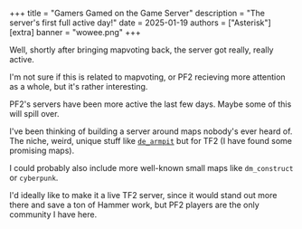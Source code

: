 +++
title = "Gamers Gamed on the Game Server"
description = "The server's first full active day!"
date = 2025-01-19
authors = ["Asterisk"]
[extra]
banner = "wowee.png"
+++

Well, shortly after bringing mapvoting back, the server got really, really active.

I'm not sure if this is related to mapvoting, or PF2 recieving more attention as a whole, but it's rather interesting.

PF2's servers have been more active the last few days. Maybe some of this will spill over.

I've been thinking of building a server around maps nobody's ever heard of. The niche, weird, unique stuff like <code><a href="https://wiki.knockout.chat/index.php/EddieLTU#De_Armpit" target="_blank" rel="noopener noreferrer" class="external">de_armpit</a></code> but for TF2 (I have found some promising maps).

I could probably also include more well-known small maps like `dm_construct` or `cyberpunk`.

I'd ideally like to make it a live TF2 server, since it would stand out more there and save a ton of Hammer work, but PF2 players are the only community I have here.